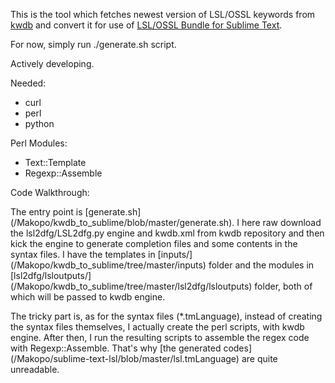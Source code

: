 This is the tool which fetches newest version of LSL/OSSL keywords from [kwdb](https://bitbucket.org/Sei_Lisa/kwdb) and convert it for use of [LSL/OSSL Bundle for Sublime Text](https://github.com/Makopo/sublime-text-lsl).

For now, simply run ./generate.sh script.

Actively developing.

Needed:

* curl
* perl
* python

Perl Modules:

* Text::Template
* Regexp::Assemble

Code Walkthrough:

The entry point is [generate.sh] (/Makopo/kwdb_to_sublime/blob/master/generate.sh). I here raw download the lsl2dfg/LSL2dfg.py engine and kwdb.xml from kwdb repository and then kick the engine to generate completion files and some contents in the syntax files. I have the templates in [inputs/] (/Makopo/kwdb_to_sublime/tree/master/inputs) folder and the modules in [lsl2dfg/lsloutputs/] (/Makopo/kwdb_to_sublime/tree/master/lsl2dfg/lsloutputs) folder, both of which will be passed to kwdb engine.

The tricky part is, as for the syntax files (*.tmLanguage), instead of creating the syntax files themselves, I actually create the perl scripts, with kwdb engine. After then, I run the resulting scripts to assemble the regex code with Regexp::Assemble. That's why [the generated codes] (/Makopo/sublime-text-lsl/blob/master/lsl.tmLanguage) are quite unreadable.
